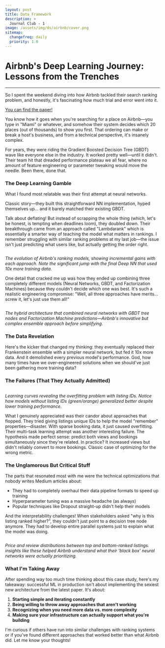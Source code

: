 ```yaml
---
layout: post
title: Data Framework
description: >
  Journal Club - 1
image: /assets/img/ds/airbnb/cover.png
sitemap:
  changefreq: daily
  priority: 1.0
---
```


# Airbnb's Deep Learning Journey: Lessons from the Trenches

---
So I spent the weekend diving into how Airbnb tackled their search ranking problem, and honestly, it's fascinating how much trial and error went into it.

[You can find the paper!](https://archive.is/o/j46tZ/https://arxiv.org/pdf/1810.09591)

You know how it goes when you're searching for a place on Airbnb—you type in "Miami" or whatever, and somehow their system decides which 20 places (out of thousands) to show you first. That ordering can make or break a host's business, and from a technical perspective, it's insanely complex.

For years, they were riding the Gradient Boosted Decision Tree (GBDT) wave like everyone else in the industry. It worked pretty well—until it didn't. Their team hit that dreaded performance plateau we all fear, where no amount of feature engineering or parameter tweaking would move the needle. Been there, done that.

### The Deep Learning Gamble
What I found most relatable was their first attempt at neural networks. 

Classic story—they built this straightforward NN implementation, hyped themselves up... and it barely matched their existing GBDT. 

Talk about deflating! But instead of scrapping the whole thing (which, let's be honest, is tempting when deadlines loom), they doubled down.
Their breakthrough came from an approach called "Lambdarank" which is essentially a smarter way of teaching the model what matters in rankings. 
I remember struggling with similar ranking problems at my last job—the issue isn't just predicting what users like, but actually getting the order right.


<p>
    <img src="../../assets/img/ds/airbnb/image1.png" alt>
</p>
<p>
    <em>The evolution of Airbnb's ranking models, showing incremental gains with each approach. Note the significant jump with the final Deep NN that used 10x more training data.</em>
</p>

One detail that cracked me up was how they ended up combining three completely different models (Neural Networks, GBDT, and Factorization Machines) because they couldn't decide which one was best. It's such a realistic engineering compromise: "Well, all three approaches have merits... screw it, let's just use them all!"

<p>
    <img src="../../assets/img/ds/airbnb/image2.png" alt>
</p>
<p>
    <em>The hybrid architecture that combined neural networks with GBDT tree nodes and Factorization Machine predictions—Airbnb's innovative but complex ensemble approach before simplifying.</em>
</p>

### The Data Revelation
Here's the kicker that changed my thinking: they eventually replaced their Frankenstein ensemble with a simpler neural network, but fed it 10x more data. And it demolished every previous model's performance.
God, how many times have we over-engineered solutions when we should've just been gathering more training data?

### The Failures (That They Actually Admitted)
<p>
    <img src="../../assets/img/ds/airbnb/image3.png" alt>
</p>
<p>
    <em> Learning curves revealing the overfitting problem with listing IDs. Notice how models without listing IDs (green/orange) generalized better despite lower training performance.</em>
</p>

What I genuinely appreciated was their candor about approaches that flopped. They tried giving listings unique IDs to help the model "remember" properties—disaster. With sparse booking data, it just caused overfitting.
Their multi-task learning attempt was another interesting failure. The hypothesis made perfect sense: predict both views and bookings simultaneously since they're related. In practice? It increased views but didn't reliably convert to more bookings. Classic case of optimizing for the wrong metric.

### The Unglamorous But Critical Stuff
The parts that resonated most with me were the technical optimizations that nobody writes Medium articles about:

- They had to completely overhaul their data pipeline formats to speed up training
- Hyperparameter tuning was a massive headache (as always)
- Popular techniques like Dropout straight-up didn't help their models

And the interpretability challenges! When stakeholders asked "why is this listing ranked higher?", they couldn't just point to a decision tree node anymore. They had to develop entire parallel systems just to explain what the model was doing.

<p>
    <img src="../../assets/img/ds/airbnb/image4.png" alt>
</p>
<p>
    <em> Price and review distributions between top and bottom-ranked listings. insights like these helped Airbnb understand what their 'black box' neural networks were actually prioritizing.</em>
</p>


### What I'm Taking Away
After spending way too much time thinking about this case study, here's my takeaway: successful ML in production isn't about implementing the sexiest new architecture from the latest paper. It's about:

1. **Starting simple and iterating constantly**
2. **Being willing to throw away approaches that aren't working**
3. **Recognizing when you need more data vs. more complexity**
4. **Making sure your infrastructure can actually support what you're building**

I'm curious if others have run into similar challenges with ranking systems or if you've found different approaches that worked better than what Airbnb did. Let me know your thoughts!